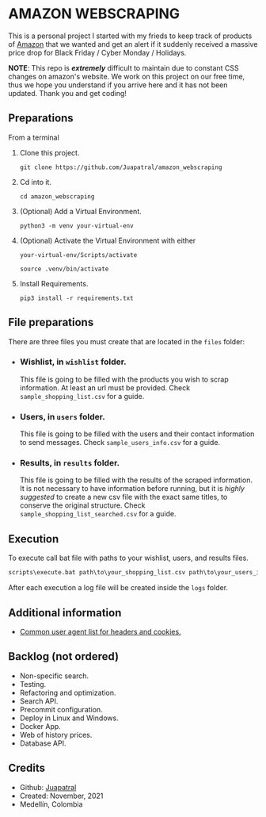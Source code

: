 # **AMAZON WEBSCRAPING**

This is a personal project I started with my frieds to keep track of products of [Amazon](https://www.amazon.com) that we wanted and get an alert if it suddenly received a massive price drop for Black Friday / Cyber Monday / Holidays.

**NOTE**: This repo is ***extremely*** difficult to maintain due to constant CSS changes on amazon's website. We work on this project on our free time, thus we hope you understand if you arrive here and it has not been updated. Thank you and get coding! 

## **Preparations**

From a terminal 

1. Clone this project.

    ```git clone https://github.com/Juapatral/amazon_webscraping``` 

2. Cd into it. 
    
    ```cd amazon_webscraping```

3. (Optional) Add a Virtual Environment.

    ```python3 -m venv your-virtual-env```

4. (Optional) Activate the Virtual Environment with either

    ```your-virtual-env/Scripts/activate```

    ```source .venv/bin/activate```

5. Install Requirements.
    
    ```pip3 install -r requirements.txt```

## **File preparations**

There are three files you must create that are located in the `files` folder:

* ### Wishlist, in `wishlist` folder.
    This file is going to be filled with the products you wish to scrap information. At least an url must be provided. Check `sample_shopping_list.csv` for a guide.
    
* ### Users, in `users` folder.
    This file is going to be filled with the users and their contact information to send messages. Check `sample_users_info.csv` for a guide.

* ### Results, in `results` folder.
    This file is going to be filled with the results of the scraped information. It is not necessary to have information before running, but it is *highly suggested* to create a new csv file with the exact same titles, to conserve the original structure. Check `sample_shopping_list_searched.csv` for a guide.    

## **Execution**
To execute call bat file with paths to your wishlist, users, and results files.

```cmd
scripts\execute.bat path\to\your_shopping_list.csv path\to\your_users_info.csv path\to\your_shopping_list_searched.csv
```

After each execution a log file will be created inside the `logs` folder.

## **Additional information**
* [Common user agent list for headers and cookies.](http://www.networkinghowtos.com/howto/common-user-agent-list/)

## **Backlog (not ordered)**
* Non-specific search.
* Testing.
* Refactoring and optimization.
* Search API.
* Precommit configuration.
* Deploy in Linux and Windows.
* Docker App.
* Web of history prices.
* Database API.

## **Credits**
* Github: [Juapatral](https://www.github.com/Juapatral)
* Created: November, 2021
* Medellín, Colombia
